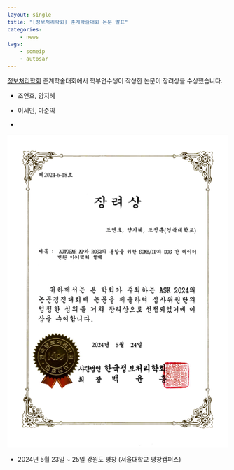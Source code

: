 ```yaml
---
layout: single
title: "[정보처리학회] 춘계학술대회 논문 발표"
categories: 
    - news
tags: 
    - someip
    - autosar
---
```


[정보처리학회](https://www.kips.org/) 춘계학술대회에서 학부연수생이 작성한 논문이 장려상을 수상했습니다.

- 조연호, 양지혜

- 이세인, 마준익

- 

![정보처리학회 장려상](/assets/img/post/kips_spring_conf.png)

- 2024년 5월 23일 ~ 25일 강원도 평창 (서울대학교 평창캠퍼스)

